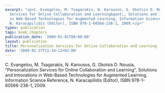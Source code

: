 ```yaml
---
excerpt: "<p>C. Evangelou, M. Tsagarakis, N. Karousos, G. Gkotsis D. Nousia, &quot;Personalization
  Services for Online Collaboration and Learning&quot;, Solutions and Innovations
  in Web-Based Technologies for Augmented Learning, Information Science Reference,
  N. Karacapilidis (Editor), ISBN 978-1-60566-238-1, 2009.</p>"
types: publication
tags: book_chapters
publication_date: '2009-01-01T00:00:00'
layout: publication
title: Personalization Services for Online Collaboration and Learning
date: '2009-01-27T11:34:12+02:00'
---
```

<p>C. Evangelou, M. Tsagarakis, N. Karousos, G. Gkotsis D. Nousia, &quot;Personalization Services for Online Collaboration and Learning&quot;, Solutions and Innovations in Web-Based Technologies for Augmented Learning, Information Science Reference, N. Karacapilidis (Editor), ISBN 978-1-60566-238-1, 2009.</p>
